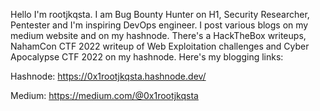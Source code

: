 Hello I'm rootjkqsta. I am Bug Bounty Hunter on H1, Security Researcher, Pentester and I'm inspiring DevOps engineer. I post various blogs on my medium website and on my hashnode. There's a HackTheBox writeups, NahamCon CTF 2022 writeup of Web Exploitation challenges and Cyber Apocalypse CTF 2022 on my hashnode. Here's my blogging links:


Hashnode: https://0x1rootjkqsta.hashnode.dev/


Medium: https://medium.com/@0x1rootjkqsta
 
